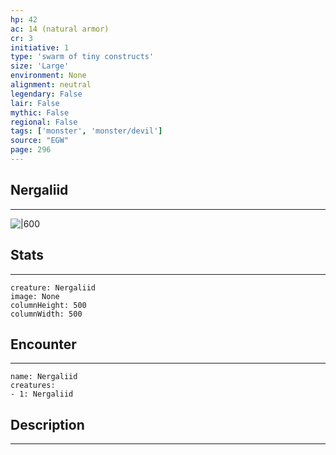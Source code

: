 ```yaml
---
hp: 42
ac: 14 (natural armor)
cr: 3
initiative: 1
type: 'swarm of tiny constructs'    
size: 'Large'
environment: None
alignment: neutral
legendary: False
lair: False
mythic: False
regional: False
tags: ['monster', 'monster/devil']
source: "EGW"
page: 296
---
```


## Nergaliid
---

![|600](D:/Program%20Files/5e.tools/img/bestiary/EGW/Nergaliid.jpg)

## Stats
---

```statblock
creature: Nergaliid
image: None
columnHeight: 500
columnWidth: 500
```

## Encounter
---

```encounter-table
name: Nergaliid
creatures:
- 1: Nergaliid
```

## Description
---




